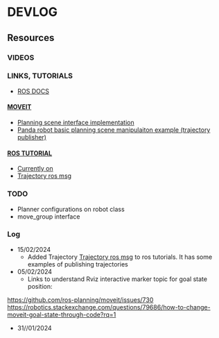 # DEVLOG


## Resources

### VIDEOS



### LINKS, TUTORIALS 

- [ROS DOCS](https://docs.google.com/document/d/1neUj-VaJrdc4HKTHsPr6l0aGpOVbOgXC-sPvgQq-Q6U/edit)


#### [MOVEIT](https://wiki.ros.org/ROS/Tutorials)

- [Planning scene interface implementation](https://docs.ros.org/en/jade/api/moveit_commander/html/planning__scene__interface_8py_source.html)
- [Panda robot basic planning scene manipulaiton example (trajectory publisher)](https://github.com/ros-planning/moveit_tutorials/blob/master/doc/move_group_python_interface/scripts/move_group_python_interface_tutorial.py)

#### [ROS TUTORIAL](https://wiki.ros.org/ROS/Tutorials)


- [Currently on]( https://wiki.ros.org/ROS/Tutorials/UnderstandingTopics)
- [Trajectory ros msg](https://wiki.ros.org/Robots/TIAGo/Tutorials/trajectory_controller)




### TODO
- Planner configurations on robot class
- move_group interface



### Log
- 15/02/2024
  * Added Trajectory [Trajectory ros msg](https://wiki.ros.org/Robots/TIAGo/Tutorials/trajectory_controller) to ros tutorials. It has some examples of publishing trajectories
- 05/02/2024 
  * Links to understand Rviz interactive marker topic for goal state position:

https://github.com/ros-planning/moveit/issues/730
https://robotics.stackexchange.com/questions/79686/how-to-change-moveit-goal-state-through-code?rq=1




- 31//01/2024

